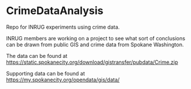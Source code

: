 # CrimeDataAnalysis
Repo for INRUG experiments using crime data.

INRUG members are working on a project to see what sort of conclusions can be drawn from public GIS and crime data from Spokane Washington.

The data can be found at https://static.spokanecity.org/download/gistransfer/pubdata/Crime.zip 

Supporting data can be found at https://my.spokanecity.org/opendata/gis/data/

